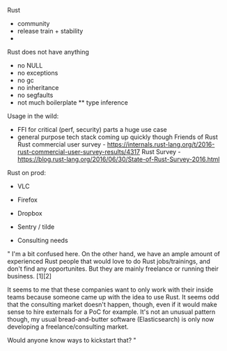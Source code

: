 Rust
* community
* release train + stability
*


Rust does not have anything

* no NULL
* no exceptions
* no gc
* no inheritance
* no segfaults
* not much boilerplate
** type inference

Usage in the wild:

* FFI for critical (perf, security) parts a huge use case
* general purpose tech stack coming up quickly though
Friends of Rust
Rust commercial user survey - https://internals.rust-lang.org/t/2016-rust-commercial-user-survey-results/4317
Rust Survey - https://blog.rust-lang.org/2016/06/30/State-of-Rust-Survey-2016.html

Rust on prod:
* VLC
* Firefox
* Dropbox
* Sentry / tilde

* Consulting needs

"
I'm a bit confused here. On the other hand, we have an ample amount of experienced Rust people that would love to do Rust jobs/trainings, and don't find any opportunites. But they are mainly freelance or running their business. [1][2]

It seems to me that these companies want to only work with their inside teams because someone came up with the idea to use Rust. It seems odd that the consulting market doesn't happen, though, even if it would make sense to hire externals for a PoC for example. It's not an unusual pattern though, my usual bread-and-butter software (Elasticsearch) is only now developing a freelance/consulting market.

Would anyone know ways to kickstart that?
"

